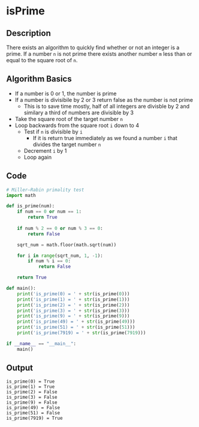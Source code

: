 # isPrime

## Description
There exists an algorithm to quickly find whether or not an integer is a prime. If a number `n` is not prime there exists another number `m` less than or equal to the square root of `n`.

## Algorithm Basics
* If a number is 0 or 1, the number is prime
* If a number is divisibile by 2 or 3 return false as the number is not prime
  * This is to save time mostly, half of all integers are divisble by 2 and similary a third of numbers are divisible by 3
* Take the square root of the target number `n`
* Loop backwards from the square root `i` down to 4
  * Test if `n` is divisible by `i`
    * If it is return true immediately as we found a number `i` that divides the target number `n`
  * Decrement `i` by 1
  * Loop again

## Code
```python
# Miller–Rabin primality test
import math

def is_prime(num):
    if num == 0 or num == 1:
        return True
    
    if num % 2 == 0 or num % 3 == 0:
        return False

    sqrt_num = math.floor(math.sqrt(num))

    for i in range(sqrt_num, 1, -1):
        if num % i == 0:
            return False

    return True

def main():
    print('is_prime(0) = ' + str(is_prime(0)))
    print('is_prime(1) = ' + str(is_prime(1)))
    print('is_prime(2) = ' + str(is_prime(2)))
    print('is_prime(3) = ' + str(is_prime(3)))
    print('is_prime(9) = ' + str(is_prime(9)))
    print('is_prime(49) = ' + str(is_prime(49)))
    print('is_prime(51) = ' + str(is_prime(51)))
    print('is_prime(7919) = ' + str(is_prime(7919)))

if __name__ == "__main__":
    main()
```

## Output
```
is_prime(0) = True
is_prime(1) = True
is_prime(2) = False
is_prime(3) = False
is_prime(9) = False
is_prime(49) = False
is_prime(51) = False
is_prime(7919) = True
```

